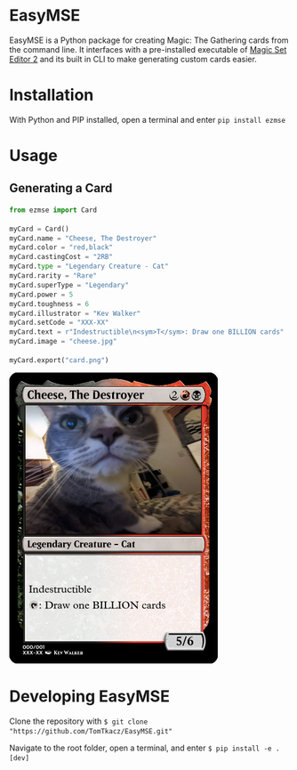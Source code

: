 # EasyMSE

EasyMSE is a Python package for creating Magic: The Gathering cards from the command line. It interfaces with a pre-installed executable of [Magic Set Editor 2](https://magicseteditor.boards.net/) and its built in CLI to make generating custom cards easier.

# Installation

With Python and PIP installed, open a terminal and enter `pip install ezmse`

# Usage

## Generating a Card

```python
from ezmse import Card

myCard = Card()
myCard.name = "Cheese, The Destroyer"
myCard.color = "red,black"
myCard.castingCost = "2RB"
myCard.type = "Legendary Creature - Cat"
myCard.rarity = "Rare"
myCard.superType = "Legendary"
myCard.power = 5
myCard.toughness = 6
myCard.illustrator = "Kev Walker"
myCard.setCode = "XXX-XX"
myCard.text = r"Indestructible\n<sym>T</sym>: Draw one BILLION cards"
myCard.image = "cheese.jpg"

myCard.export("card.png")
```

![1696893501127](image/README/1696893501127.png)

# Developing EasyMSE

Clone the repository with `$ git clone "https://github.com/TomTkacz/EasyMSE.git"`

Navigate to the root folder, open a terminal, and enter `$ pip install -e .[dev]`
